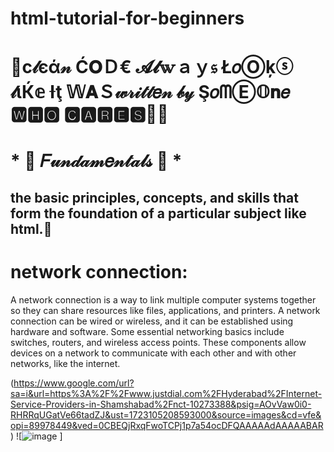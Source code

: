 # html-tutorial-for-beginners
# 🎯c𝓁єά𝓃 Ć𝐎Ｄ€ 𝓐𝓵𝕨ａｙ𝔰 Ł𝑜Ⓞķⓢ 𝓁ιЌ𝕖 Ɨţ 𝕎𝐀Ｓ𝓌𝓇𝒾𝓉𝓉𝑒𝓃 𝒷𝓎  Ş𝑜ᗰⒺ𝕆𝐧𝑒 🆆🅷🅾 🅲🅰🆁🅴🆂💛💞
# *  🎀  𝐹𝓊𝓃𝒹𝒶𝓂𝑒𝓃𝓉𝒶𝓁𝓈  🎀  *
## the basic principles, concepts, and skills that form the foundation of a particular subject like html.💛
# network connection:
A network connection is a way to link multiple computer systems together so they can share resources like files, applications, and printers. A network connection can be wired or wireless, and it can be established using hardware and software. 
Some essential networking basics include switches, routers, and wireless access points. These components allow devices on a network to communicate with each other and with other networks, like the internet.

(https://www.google.com/url?sa=i&url=https%3A%2F%2Fwww.justdial.com%2FHyderabad%2FInternet-Service-Providers-in-Shamshabad%2Fnct-10273388&psig=AOvVaw0i0-RHRRqUGatVe66tadZJ&ust=1723105208593000&source=images&cd=vfe&opi=89978449&ved=0CBEQjRxqFwoTCPj1p7a54ocDFQAAAAAdAAAAABAR)
![![image](https://github.com/user-attachments/assets/f8e59c17-ba94-4b71-ad1e-5b5ce19f000a)
]
